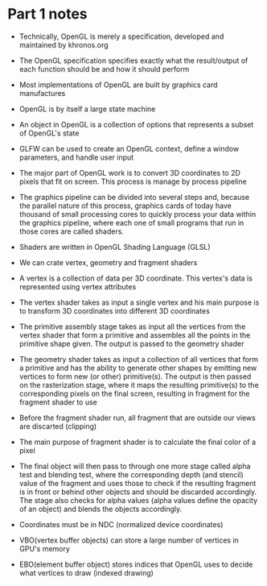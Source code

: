 # Part 1 notes

- Technically, OpenGL is merely a specification, developed and maintained by khronos.org

- The OpenGL specification specifies exactly what the result/output of each function should be and how it should perform

- Most implementations of OpenGL are built by graphics card manufactures

- OpenGL is by itself a large state machine

- An object in OpenGL is a collection of options that represents a subset of OpenGL's state

- GLFW can be used to create an OpenGL context, define a window parameters, and handle user input

- The major part of OpenGL work is to convert 3D coordinates to 2D pixels that fit on screen. This process is manage by process pipeline

- The graphics pipeline can be divided into several steps and, because the parallel nature of this process, graphics cards of today have thousand of small processing cores to quickly process your data within the graphics pipeline, where each one of small programs that run in those cores are called shaders.

- Shaders are written in OpenGL Shading Language (GLSL)

- We can crate vertex, geometry and fragment shaders

- A vertex is a collection of data per 3D coordinate. This vertex's data is represented using vertex attributes

- The vertex shader takes as input a single vertex and his main purpose is to transform 3D coordinates into different 3D coordinates

- The primitive assembly stage takes as input all the vertices from the vertex shader that form a primitive and assembles all the points in the primitive shape given. The output is passed to the geometry shader

- The geometry shader takes as input a collection of all vertices that form a primitive and has the ability to generate other shapes by emitting new vertices to form new (or other) primitive(s). The output is then passed on the rasterization stage, where it maps the resulting primitive(s) to the corresponding pixels on the final screen, resulting in fragment for the fragment shader to use

- Before the fragment shader run, all fragment that are outside our views are discarted (clipping)

- The main purpose of fragment shader is to calculate the final color of a pixel

- The final object will then pass to through one more stage called alpha test and blending test, where the corresponding depth (and stencil) value of the fragment and uses those to check if the resulting fragment is in front or behind other objects and should be discarded accordingly. The stage also checks for alpha values (alpha values define the opacity of an object) and blends the objects accordingly.

- Coordinates must be in NDC (normalized device coordinates)

- VBO(vertex buffer objects) can store a large number of vertices in GPU's memory

- EBO(element buffer object) stores indices that OpenGL uses to decide what vertices to draw (indexed drawing)
